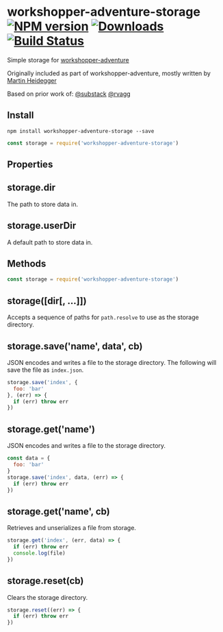 # workshopper-adventure-storage [![NPM version][npm-image]][npm-url] [![Downloads][downloads-image]][npm-url] [![Build Status][travis-image]][travis-url]

Simple storage for [workshopper-adventure](https://github.com/workshopper/workshopper-adventure)

Originally included as part of workshopper-adventure, mostly written by [Martin Heidegger](https://github.com/martinheidegger)

Based on prior work of:
[@substack](https://github.com/substack)
[@rvagg](https://github.com/rvagg)

## Install

```
npm install workshopper-adventure-storage --save
```

```js
const storage = require('workshopper-adventure-storage')
```

## Properties

## storage.dir
The path to store data in.

## storage.userDir
A default path to store data in.

## Methods
```js
const storage = require('workshopper-adventure-storage')
```

## storage([dir[, ...]])
Accepts a sequence of paths for `path.resolve` to use as the storage directory.

## storage.save('name', data', cb)
JSON encodes and writes a file to the storage directory. The following will
save the file as `index.json`.

```js
storage.save('index', {
  foo: 'bar'
}, (err) => {
  if (err) throw err
})
```

## storage.get('name')
JSON encodes and writes a file to the storage directory.

```js
const data = {
  foo: 'bar'
}
storage.save('index', data, (err) => {
  if (err) throw err
})
```

## storage.get('name', cb)
Retrieves and unserializes a file from storage.

```js
storage.get('index', (err, data) => {
  if (err) throw err
  console.log(file)
})
```

## storage.reset(cb)
Clears the storage directory.

```js
storage.reset((err) => {
  if (err) throw err
})
```

[downloads-image]: http://img.shields.io/npm/dm/workshopper-adventure-storage.svg
[npm-url]: https://npmjs.org/package/workshopper-adventure-storage
[npm-image]: http://img.shields.io/npm/v/workshopper-adventure-storage.svg

[travis-url]: https://travis-ci.org/kid-icarus/workshopper-adventure-storage
[travis-image]: https://travis-ci.org/kid-icarus/workshopper-adventure-storage.png?branch=master
